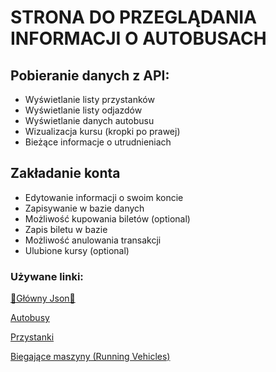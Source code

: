 # STRONA DO PRZEGLĄDANIA INFORMACJI O AUTOBUSACH

 ## Pobieranie danych z API:
 - Wyświetlanie listy przystanków
 - Wyświetlanie listy odjazdów
 - Wyświetlanie danych autobusu
 - Wizualizacja kursu (kropki po prawej)
 - Bieżące informacje o utrudnieniach
 ## Zakładanie konta
 - Edytowanie informacji o swoim koncie
 - Zapisywanie w bazie danych
 - Możliwość kupowania biletów (optional)
 - Zapis biletu w bazie
 - Możliwość anulowania transakcji
 - Ulubione kursy (optional) 

### Używane linki:
[🚨Główny Json🚨](https://rozklady.bielsko.pl/getCities.json)

[Autobusy](https://rozklady.bielsko.pl/getVehicles.json)

[Przystanki](https://rozklady.bielsko.pl/getStops.json)

[Biegające maszyny (Running Vehicles)](https://rozklady.bielsko.pl/getRunningVehicles.json)

